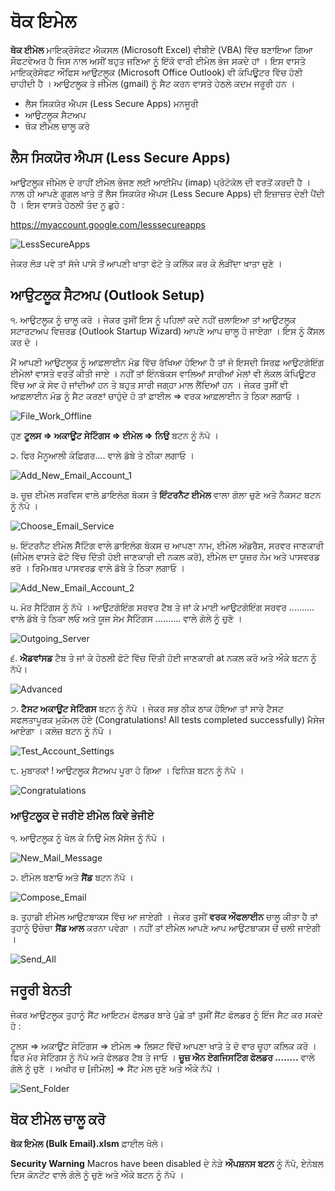 # ਥੋਕ ਇਮੇਲ

**ਥੋਕ ਈਮੇਲ** ਮਾਇਕ੍ਰੋਸੋਫਟ ਐਕਸਲ (Microsoft Excel) ਵੀਬੀਏ (VBA) ਵਿੱਚ ਬਣਾਇਆ ਗਿਆ ਸੌਫਟਵੇਅਰ ਹੈ ਜਿਸ ਨਾਲ ਅਸੀਂ ਬਹੁਤ ਜਣਿਆ ਨੂੰ ਇੱਕੋ ਵਾਰੀ ਈਮੇਲ ਭੇਜ ਸਕਦੇ ਹਾਂ । ਇਸ ਵਾਸਤੇ ਮਾਇਕ੍ਰੋਸੋਫਟ ਔਫਿਸ ਆਉਟਲੂਕ (Microsoft Office Outlook) ਵੀ ਕੰਪਿਊਟਰ ਵਿੱਚ ਹੋਣੀ ਚਾਹੀਦੀ ਹੈ । ਆਉਟਲੂਕ ਤੇ ਜੀਮੇਲ (gmail) ਨੂੰ ਸੈਟ ਕਰਨ ਵਾਸਤੇ ਹੇਠਲੇ ਕਦਮ ਜਰੂਰੀ ਹਨ ।

- ਲੈਸ ਸਿਕਯੋਰ ਐਪਸ (Less Secure Apps) ਮਨਜੂਰੀ
- ਆਉਟਲੂਕ ਸੈਟਅਪ
- ਥੋਕ ਈਮੇਲ ਚਾਲੂ ਕਰੋ

## ਲੈਸ ਸਿਕਯੋਰ ਐਪਸ (Less Secure Apps)

ਆਉਟਲੂਕ ਜੀਮੇਲ ਦੇ ਰਾਹੀਂ ਈਮੇਲ ਭੇਜਣ ਲਈ ਆਈਮੈਪ (imap) ਪ੍ਰੋਟੋਕੋਲ ਦੀ ਵਰਤੋਂ ਕਰਦੀ ਹੈ । ਨਾਲ ਹੀ ਆਪਣੇ ਗੂਗਲ ਖਾਤੇ ਤੋਂ ਲੈਸ ਸਿਕਯੋਰ ਐਪਸ (Less Secure Apps) ਦੀ ਇਜ਼ਾਜ਼ਤ ਦੇਣੀ ਪੈਂਦੀ ਹੈ । ਇਸ ਵਾਸਤੇ ਹੇਠਲੀ ਤੰਦ ਨੂ ਛੁਹੋ :

https://myaccount.google.com/lesssecureapps

![LessSecureApps](/../master/Resources/Less_Secure_Apps.png?raw=true "LessSecureApps")

ਜੇਕਰ ਲੋੜ ਪਵੇ ਤਾਂ ਸੱਜੇ ਪਾਸੇ ਤੋਂ ਆਪਣੀ ਖਾਤਾ ਫੋਟੋ ਤੇ ਕਲਿੱਕ ਕਰ ਕੇ ਲੋੜੀਂਦਾ ਖਾਤਾ ਚੁਣੋ ।

## ਆਉਟਲੂਕ ਸੈਟਅਪ (Outlook Setup)

੧. ਆਉਟਲੂਕ ਨੂੰ ਚਾਲੂ ਕਰੋ । ਜੇਕਰ ਤੁਸੀਂ ਇਸ ਨੂੰ ਪਹਿਲਾਂ ਕਦੇ ਨਹੀਂ ਚਲਾਇਆ ਤਾਂ ਆਉਟਲੂਕ ਸਟਾਰਟਅਪ ਵਿਜ਼ਰਡ (Outlook Startup Wizard) ਆਪਣੇ ਆਪ ਚਾਲੂ ਹੋ ਜਾਏਗਾ । ਇਸ ਨੂੰ ਕੈਂਸਲ ਕਰ ਦੋ ।

ਮੈਂ ਆਪਣੀ ਆਉਟਲੂਕ ਨੂੰ ਆਫ਼ਲਾਈਨ ਮੋਡ ਵਿੱਚ ਰੱਖਿਆ ਹੋਇਆ ਹੈ ਤਾਂ ਜੋ ਇਸਦੀ ਸਿਰਫ਼ ਆਉਟਗੋਇੰਗ ਈਮੇਲਾਂ ਵਾਸਤੇ ਵਰਤੋਂ ਕੀਤੀ ਜਾਏ । ਨਹੀਂ ਤਾਂ ਇੰਨਬੋਕਸ ਵਾਲਿਆਂ ਸਾਰੀਆਂ ਮੇਲਾਂ ਵੀ ਲੋਕਲ ਕੰਪਿਊਟਰ ਵਿੱਚ ਆ ਕੇ ਸੇਵ ਹੋ ਜਾਂਦੀਆਂ ਹਨ ਤੇ ਬਹੁਤ ਸਾਰੀ ਜਗ੍ਹਾ ਮਾਲ ਲੈਂਦਿਆਂ ਹਨ । ਜੇਕਰ ਤੁਸੀਂ ਵੀ ਆਫ਼ਲਾਈਨ ਮੋਡ ਨੂੰ ਸੈਟ ਕਰਣਾਂ ਚਾਹੁੰਦੇ ਹੋ ਤਾਂ ਫ਼ਾਈਲ => ਵਰਕ ਆਫ਼ਲਾਈਨ ਤੇ ਠਿਕਾ ਲਗਾਓ ।

![File_Work_Offline](/../master/Resources/File_Work_Offline.png?raw=true "File_Work_Offline")

ਹੁਣ **ਟੂਲਸ => ਅਕਾਊਂਟ ਸੇਟਿੰਗਸ => ਈਮੇਲ => ਨਿਉ** ਬਟਨ ਨੂੰ ਨੱਪੋ । 

੨. ਫਿਰ ਮੈਨੂਆਲੀ ਕੰਫ਼ਿਗਰ.... ਵਾਲੇ ਡੱਬੇ ਤੇ ਠੀਕਾ ਲਗਾਓ ।

![Add_New_Email_Account_1](/../master/Resources/Add_New_Email_Account_1.png?raw=true "Add New Email Account 1")

੩. ਚੂਜ਼ ਈਮੇਲ ਸਰਵਿਸ ਵਾਲੇ ਡਾਇਲੋਗ ਬੋਕਸ ਤੇ **ਇੰਟਰਨੈਟ ਈਮੇਲ** ਵਾਲਾ ਗੋਲਾ ਚੁਣੋ ਅਤੇ ਨੈਕਸਟ ਬਟਨ ਨੂੰ ਨੱਪੋ ।

![Choose_Email_Service](/../master/Resources/Choose_Email_Service.png?raw=true "Choose Email Service")

੪. ਇੰਟਰਨੈਟ ਈਮੇਲ ਸੈੱਟਿੰਗ ਵਾਲੇ ਡਾਇਲੋਗ ਬੋਕਸ ਚ ਆਪਣਾ ਨਾਮ, ਈਮੇਲ ਅੱਡਰੈਸ, ਸਰਵਰ ਜਾਣਕਾਰੀ (ਜੀਮੇਲ ਵਾਸਤੇ ਫੋਟੋ ਵਿੱਚ ਦਿੱਤੀ ਹੋਈ ਜਾਣਕਾਰੀ ਦੀ ਨਕਲ ਕਰੋ), ਈਮੇਲ ਦਾ ਯੂਜ਼ਰ ਨੇਮ ਅਤੇ ਪਾਸਵਰਡ ਭਰੋ । ਰਿਮੈਮਬਰ ਪਾਸਵਰਡ ਵਾਲੇ ਡੱਬੇ ਤੇ ਠਿਕਾ ਲਗਾਓ । 

![Add_New_Email_Account_2](/../master/Resources/Add_New_Email_Account_2.png?raw=true "Add New Email Account 2")

੫. ਮੋਰ ਸੈਟਿੰਗਸ ਨੂੰ ਨੱਪੋ । ਆਉਟਗੋਇੰਗ ਸਰਵਰ ਟੈਬ ਤੇ ਜਾਂ ਕੇ ਮਾਈ ਆਉਟਗੋਇੰਗ ਸਰਵਰ .......... ਵਾਲੇ ਡੱਬੇ ਤੇ ਠਿਕਾ ਲਓ ਅਤੇ ਯੂਜ ਸੇਮ ਸੈਟਿੰਗਸ .......... ਵਾਲੇ ਗੋਲੇ ਨੂੰ ਚੁਣੋ ।  

![Outgoing_Server](/../master/Resources/Outgoing_Server.png?raw=true "Outgoing Server")

੬. **ਐਡਵਾਂਸਡ** ਟੈਬ ਤੇ ਜਾਂ ਕੇ ਹੇਠਲੀ ਫੋਟੋ ਵਿੱਚ ਦਿੱਤੀ ਹੋਈ ਜਾਣਕਾਰੀ at ਨਕਲ ਕਰੋ ਅਤੇ ਔਕੇ ਬਟਨ ਨੂੰ ਨੱਪੋ।  

![Advanced](/../master/Resources/Advanced.png?raw=true "Advanced")

੭. **ਟੈਸਟ ਅਕਾਊਂਟ ਸੇਟਿੰਗਸ** ਬਟਨ ਨੂੰ ਨੱਪੋ । ਜੇਕਰ ਸਭ ਠੀਕ ਠਾਕ ਹੋਇਆ ਤਾਂ ਸਾਰੇ ਟੈਸਟ ਸਫਲਤਾਪੂਰਕ ਮੁਕੰਮਲ ਹੋਏ (Congratulations! All tests completed successfully) ਮੈਸੇਜ ਆਏਗਾ । ਕਲੋਜ਼ ਬਟਨ ਨੂੰ ਨੱਪੋ । 

![Test_Account_Settings](/../master/Resources/Test_Account_Settings.png?raw=true "Test Account Settings")

੮. ਮੁਬਾਰਕਾਂ ! ਆਉਟਲੂਕ ਸੈਟਅਪ ਪੂਰਾ ਹੋ ਗਿਆ । ਫਿਨਿਸ਼ ਬਟਨ ਨੂੰ ਨੱਪੋ ।

![Congratulations](/../master/Resources/Congratulations.png?raw=true "Congratulations")

### ਆਉਟਲੂਕ ਦੇ ਜਰੀਏ ਈਮੇਲ ਕਿਵੇ ਭੇਜੀਏ
੧. ਆਉਟਲੂਕ ਨੂੰ ਖੋਲ ਕੇ ਨਿਉ ਮੇਲ ਮੈਸੇਜ ਨੂੰ ਨੱਪੋ । 

![New_Mail_Message](/../master/Resources/New_Mail_Message.png?raw=true "New Mail Message")

੨. ਈਮੇਲ ਬਣਾਓ ਅਤੇ **ਸੈਂਡ** ਬਟਨ ਨੱਪੋ ।

![Compose_Email](/../master/Resources/Compose_Email.png?raw=true "Compose Email")

੩. ਤੁਹਾਡੀ ਈਮੇਲ ਆਉਟਬਾਕਸ ਵਿੱਚ ਆ ਜਾਏਗੀ । ਜੇਕਰ ਤੁਸੀਂ **ਵਰਕ ਔਫਲਾਈਨ** ਚਾਲੂ ਕੀਤਾ ਹੈ ਤਾਂ ਤੁਹਾਨੂੰ ਉਚੇਚਾ **ਸੈਂਡ ਆਲ** ਕਰਨਾ ਪਵੇਗਾ । ਨਹੀਂ ਤਾਂ ਈਮੇਲ ਆਪਣੇ ਆਪ ਆਉਟਬਾਕਸ ਚੋਂ ਚਲੀ ਜਾਏਗੀ ।

![Send_All](/../master/Resources/Send_All.png?raw=true "Send All")

## ਜਰੂਰੀ ਬੇਨਤੀ 
ਜੇਕਰ ਆਉਟਲੂਕ ਤੁਹਾਨੂੰ ਸੈਂਟ ਆਇਟਮ ਫੋਲਡਰ ਬਾਰੇ ਪੁੱਛੇ ਤਾਂ ਤੁਸੀਂ ਸੈਂਟ ਫੋਲਡਰ ਨੂੰ ਇੰਜ ਸੈਟ ਕਰ ਸਕਦੇ ਹੋ :

ਟੂਲਸ => ਅਕਾਊਂਟ ਸੇਟਿੰਗਸ => ਈਮੇਲ => ਲਿਸਟ ਵਿੱਚੋਂ ਆਪਣਾ ਖਾਤੇ ਤੇ ਦੋ ਵਾਰ ਚੂਹਾ ਕਲਿਕ ਕਰੋ । ਫਿਰ ਮੋਰ ਸੇਟਿੰਗਸ ਨੂੰ ਨੱਪੋ ਅਤੇ ਫੋਲਡਰ ਟੈਬ ਤੇ ਜਾਓ । **ਚੂਜ਼ ਐਨ ਏਗਜਿਸਟਿੰਗ ਫੋਲਡਰ ........** ਵਾਲੇ ਗੋਲੇ ਨੂੰ ਚੁਣੋ । ਅਖੀਰ ਚ [ਜੀਮੇਲ] => ਸੈਂਟ ਮੇਲ ਚੁਣੋ ਅਤੇ ਔਕੇ ਨੱਪੋ ।

![Sent_Folder](/../master/Resources/Sent_Folder.png?raw=true "Sent Folder")

## ਥੋਕ ਈਮੇਲ ਚਾਲੂ ਕਰੋ
**ਥੋਕ ਇਮੇਲ (Bulk Email).xlsm** ਫ਼ਾਈਲ ਖੋਲੋ।

**Security Warning** Macros have been disabled ਦੇ ਨੇੜੇ **ਔਪਸ਼ਨਸ ਬਟਨ** ਨੂੰ ਨੱਪੋ, ਏਨੇਬਲ ਦਿਸ ਕੋਨਟੇਂਟ ਵਾਲੇ ਗੋਲੇ ਨੂੰ ਚੁਣੋ ਅਤੇ ਔਕੇ ਬਟਨ ਨੂੰ ਨੱਪੋ ।
